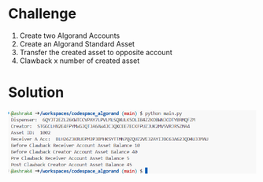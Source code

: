 # Challenge
1. Create two Algorand Accounts
2. Create an Algorand Standard Asset
3. Transfer the created asset to opposite account
4. Clawback x number of created asset

# Solution

<img src="./solution.png" />